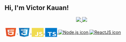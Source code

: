 ## Hi, I'm Victor Kauan!

<div align="center">
  <a href="https://github.com/victorkauan">
  <img height="170em" src="https://github-readme-stats.vercel.app/api?username=victorkauan&show_icons=true&theme=react&include_all_commits=true&count_private=true"/>
  <img height="170em" src="https://github-readme-stats.vercel.app/api/top-langs/?username=victorkauan&layout=compact&langs_count=7&theme=react"/>
</div>

<div style="display: inline_block">
  <br />
  <img align="center" alt="HTML icon" height="30" width="40" src="https://raw.githubusercontent.com/devicons/devicon/master/icons/html5/html5-original.svg">
  <img align="center" alt="CSS icon" height="30" width="40" src="https://raw.githubusercontent.com/devicons/devicon/master/icons/css3/css3-original.svg">
  <img align="center" alt="JavaScript icon" height="30" width="40" src="https://raw.githubusercontent.com/devicons/devicon/master/icons/javascript/javascript-plain.svg">
  <img align="center" alt="TypeScript icon" height="30" width="40" src="https://raw.githubusercontent.com/devicons/devicon/master/icons/typescript/typescript-plain.svg">
  <img align="center" alt="Node.js icon" height="30" width="40" src="https://cdn.jsdelivr.net/gh/devicons/devicon/icons/react/react-original.svg">
  <img align="center" alt="ReactJS icon" height="30" width="40" src="https://cdn.jsdelivr.net/gh/devicons/devicon/icons/nodejs/nodejs-original.svg">
</div>

##
